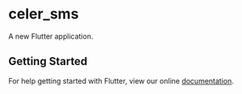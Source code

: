 # celer_sms

A new Flutter application.

## Getting Started

For help getting started with Flutter, view our online
[documentation](https://flutter.io/).

